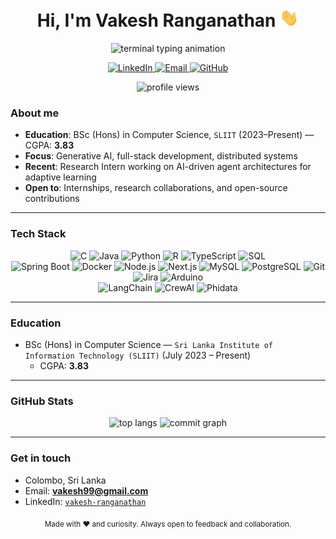 <div align="center">

  <h1>Hi, I'm <strong>Vakesh Ranganathan</strong> <img src="https://raw.githubusercontent.com/ABSphreak/ABSphreak/master/gifs/Hi.gif" width="30"/></h1>

  <img src="https://readme-typing-svg.demolab.com?font=Fira+Code&weight=500&size=22&pause=800&center=true&vCenter=true&repeat=true&width=850&height=90&color=36BCF7&lines=%24+whoami+%3A+Vakesh+Ranganathan;%24+role+%3A+CS+Undergrad+%40+SLIIT;%24+interests+%3A+Generative+AI+%7C+Full%E2%80%91stack;%24+location+%3A+Colombo%2C+Sri+Lanka" alt="terminal typing animation" />

  <p>
    <a href="https://www.linkedin.com/in/vakesh-ranganathan/" target="_blank">
      <img src="https://img.shields.io/badge/LinkedIn-Vakesh%20Ranganathan-0077B5?style=for-the-badge&logo=linkedin&logoColor=white" alt="LinkedIn"/>
    </a>
    <a href="mailto:vakesh99@gmail.com" target="_blank">
      <img src="https://img.shields.io/badge/Email-vakesh99%40gmail.com-D14836?style=for-the-badge&logo=gmail&logoColor=white" alt="Email"/>
    </a>
    <a href="https://github.com/IT23226814" target="_blank">
      <img src="https://img.shields.io/badge/GitHub-IT23226814-181717?style=for-the-badge&logo=github&logoColor=white" alt="GitHub"/>
    </a>
  </p>

  <img src="https://komarev.com/ghpvc/?username=IT23226814&style=flat-square&color=blue" alt="profile views" />

</div>

### About me

- **Education**: BSc (Hons) in Computer Science, `SLIIT` (2023–Present) — CGPA: **3.83**
- **Focus**: Generative AI, full-stack development, distributed systems
- **Recent**: Research Intern working on AI-driven agent architectures for adaptive learning
- **Open to**: Internships, research collaborations, and open-source contributions

---

### Tech Stack

<div align="center">

  <!-- Core Languages -->
  <img src="https://cdn.jsdelivr.net/gh/devicons/devicon/icons/c/c-original.svg" height="40" alt="C"/>
  <img src="https://cdn.jsdelivr.net/gh/devicons/devicon/icons/java/java-original.svg" height="40" alt="Java"/>
  <img src="https://cdn.jsdelivr.net/gh/devicons/devicon/icons/python/python-original.svg" height="40" alt="Python"/>
  <img src="https://cdn.jsdelivr.net/gh/devicons/devicon/icons/r/r-original.svg" height="40" alt="R"/>
  <img src="https://cdn.jsdelivr.net/gh/devicons/devicon/icons/typescript/typescript-original.svg" height="40" alt="TypeScript"/>
  <img src="https://img.shields.io/badge/SQL-4479A1?style=for-the-badge&logo=database&logoColor=white" height="28" alt="SQL"/>
  <br/>
  <!-- Frameworks & Tools -->
  <img src="https://cdn.jsdelivr.net/gh/devicons/devicon/icons/spring/spring-original.svg" height="40" alt="Spring Boot"/>
  <img src="https://cdn.jsdelivr.net/gh/devicons/devicon/icons/docker/docker-original.svg" height="40" alt="Docker"/>
  <img src="https://cdn.jsdelivr.net/gh/devicons/devicon/icons/nodejs/nodejs-original.svg" height="40" alt="Node.js"/>
  <img src="https://cdn.jsdelivr.net/gh/devicons/devicon/icons/nextjs/nextjs-original.svg" height="40" alt="Next.js"/>
  <img src="https://cdn.jsdelivr.net/gh/devicons/devicon/icons/mysql/mysql-original.svg" height="40" alt="MySQL"/>
  <img src="https://cdn.jsdelivr.net/gh/devicons/devicon/icons/postgresql/postgresql-original.svg" height="40" alt="PostgreSQL"/>
  <img src="https://cdn.jsdelivr.net/gh/devicons/devicon/icons/git/git-original.svg" height="40" alt="Git"/>
  <img src="https://cdn.jsdelivr.net/gh/devicons/devicon/icons/jira/jira-original.svg" height="40" alt="Jira"/>
  <img src="https://cdn.jsdelivr.net/gh/devicons/devicon/icons/arduino/arduino-original.svg" height="40" alt="Arduino"/>
  <br/>
  <!-- AI & Agents as badges -->
  <img src="https://img.shields.io/badge/LangChain-0B3D91?style=for-the-badge&logoColor=white" alt="LangChain"/>
  <img src="https://img.shields.io/badge/CrewAI-6A5ACD?style=for-the-badge&logoColor=white" alt="CrewAI"/>
  <img src="https://img.shields.io/badge/Phidata-0088CC?style=for-the-badge&logoColor=white" alt="Phidata"/>

</div>

---

### Education

- BSc (Hons) in Computer Science — `Sri Lanka Institute of Information Technology (SLIIT)` (July 2023 – Present)
  - CGPA: **3.83**

---

### GitHub Stats

<div align="center">

  <!-- Most Used Languages -->
  <img src="https://github-readme-stats.vercel.app/api/top-langs/?username=IT23226814&layout=compact&theme=tokyonight" height="165" alt="top langs"/>

  <!-- Commit Graph -->
  <img src="https://github-readme-activity-graph.vercel.app/graph?username=IT23226814&theme=tokyo-night" alt="commit graph"/>

</div>

---

### Get in touch

- Colombo, Sri Lanka  
- Email: **vakesh99@gmail.com**  
- LinkedIn: [`vakesh-ranganathan`](https://www.linkedin.com/in/vakesh-ranganathan/)

<div align="center">
  <sub>Made with ❤️ and curiosity. Always open to feedback and collaboration.</sub>
</div>
